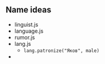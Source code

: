 ## Name ideas

* linguist.js
* language.js
* rumor.js
* lang.js
	* `lang.patronize("Яков", male)`
* 
